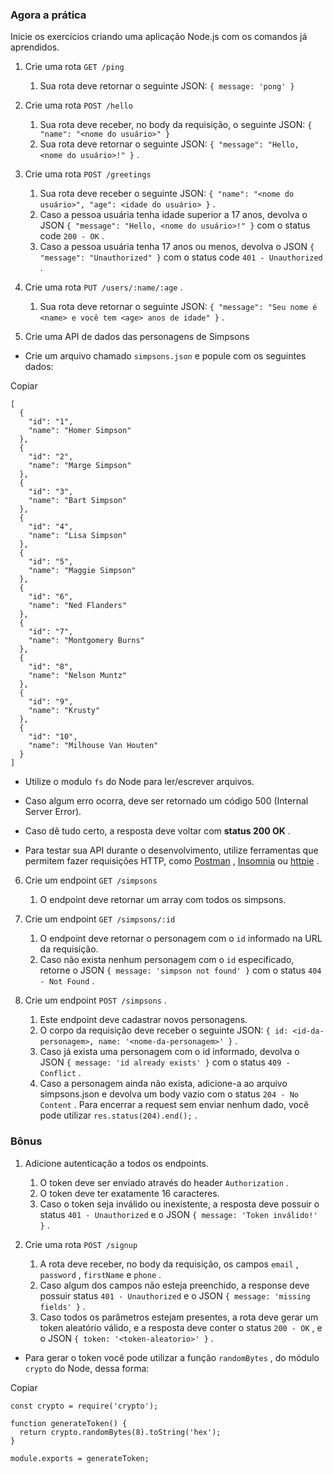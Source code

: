 ### Agora a prática

Inicie os exercícios criando uma aplicação Node.js com os comandos já aprendidos.

1.  Crie uma rota `GET /ping`
    
    1.  Sua rota deve retornar o seguinte JSON: `{ message: 'pong' }`
2.  Crie uma rota `POST /hello`
    
    1.  Sua rota deve receber, no body da requisição, o seguinte JSON: `{ "name": "<nome do usuário>" }`
    2.  Sua rota deve retornar o seguinte JSON: `{ "message": "Hello, <nome do usuário>!" }` .
3.  Crie uma rota `POST /greetings`
    
    1.  Sua rota deve receber o seguinte JSON: `{ "name": "<nome do usuário>", "age": <idade do usuário> }` .
    2.  Caso a pessoa usuária tenha idade superior a 17 anos, devolva o JSON `{ "message": "Hello, <nome do usuário>!" }` com o status code `200 - OK` .
    3.  Caso a pessoa usuária tenha 17 anos ou menos, devolva o JSON `{ "message": "Unauthorized" }` com o status code `401 - Unauthorized` .
4.  Crie uma rota `PUT /users/:name/:age` .
    
    1.  Sua rota deve retornar o seguinte JSON: `{ "message": "Seu nome é <name> e você tem <age> anos de idade" }` .
5.  Crie uma API de dados das personagens de Simpsons
    

*   Crie um arquivo chamado `simpsons.json` e popule com os seguintes dados:

Copiar

    [
      {
        "id": "1",
        "name": "Homer Simpson"
      },
      {
        "id": "2",
        "name": "Marge Simpson"
      },
      {
        "id": "3",
        "name": "Bart Simpson"
      },
      {
        "id": "4",
        "name": "Lisa Simpson"
      },
      {
        "id": "5",
        "name": "Maggie Simpson"
      },
      {
        "id": "6",
        "name": "Ned Flanders"
      },
      {
        "id": "7",
        "name": "Montgomery Burns"
      },
      {
        "id": "8",
        "name": "Nelson Muntz"
      },
      {
        "id": "9",
        "name": "Krusty"
      },
      {
        "id": "10",
        "name": "Milhouse Van Houten"
      }
    ]

*   Utilize o modulo `fs` do Node para ler/escrever arquivos.
    
*   Caso algum erro ocorra, deve ser retornado um código 500 (Internal Server Error).
    
*   Caso dê tudo certo, a resposta deve voltar com **status 200 OK** .
    
*   Para testar sua API durante o desenvolvimento, utilize ferramentas que permitem fazer requisições HTTP, como [Postman](https://www.postman.com/) , [Insomnia](https://insomnia.rest/) ou [httpie](https://httpie.io/) .
    

6.  Crie um endpoint `GET /simpsons`
    
    1.  O endpoint deve retornar um array com todos os simpsons.
7.  Crie um endpoint `GET /simpsons/:id`
    
    1.  O endpoint deve retornar o personagem com o `id` informado na URL da requisição.
    2.  Caso não exista nenhum personagem com o `id` especificado, retorne o JSON `{ message: 'simpson not found' }` com o status `404 - Not Found` .
8.  Crie um endpoint `POST /simpsons` .
    
    1.  Este endpoint deve cadastrar novos personagens.
    2.  O corpo da requisição deve receber o seguinte JSON: `{ id: <id-da-personagem>, name: '<nome-da-personagem>' }` .
    3.  Caso já exista uma personagem com o id informado, devolva o JSON `{ message: 'id already exists' }` com o status `409 - Conflict` .
    4.  Caso a personagem ainda não exista, adicione-a ao arquivo simpsons.json e devolva um body vazio com o status `204 - No Content` . Para encerrar a request sem enviar nenhum dado, você pode utilizar `res.status(204).end();` .

### Bônus

1.  Adicione autenticação a todos os endpoints.
    
    1.  O token deve ser enviado através do header `Authorization` .
    2.  O token deve ter exatamente 16 caracteres.
    3.  Caso o token seja inválido ou inexistente, a resposta deve possuir o status `401 - Unauthorized` e o JSON `{ message: 'Token inválido!' }` .
2.  Crie uma rota `POST /signup`
    
    1.  A rota deve receber, no body da requisição, os campos `email` , `password` , `firstName` e `phone` .
    2.  Caso algum dos campos não esteja preenchido, a response deve possuir status `401 - Unauthorized` e o JSON `{ message: 'missing fields' }` .
    3.  Caso todos os parâmetros estejam presentes, a rota deve gerar um token aleatório válido, e a resposta deve conter o status `200 - OK` , e o JSON `{ token: '<token-aleatorio>' }` .

*   Para gerar o token você pode utilizar a função `randomBytes` , do módulo `crypto` do Node, dessa forma:

Copiar

    const crypto = require('crypto');
    
    function generateToken() {
      return crypto.randomBytes(8).toString('hex');
    }
    
    module.exports = generateToken;